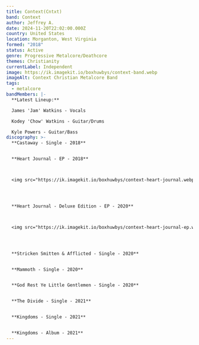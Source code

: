 ```yaml
---
title: Context(Cntxt)
band: Context
author: Jeffrey A.
date: 2024-11-20T22:02:00.000Z
country: United States
location: Morganton, West Virginia
formed: "2018"
status: Active
genre: Progressive Metalcore/Deathcore
themes: Christianity
currentLabel: Independent
image: https://ik.imagekit.io/boxhuwbys/context-band.webp
imageAlt: Context Christian Metalcore Band
tags:
  - metalcore
bandMembers: |-
  **Latest Lineup:**

  James 'Jam' Watkins - Vocals

  Kodey 'Chow' Watkins - Guitar/Drums

  Kyle Powers - Guitar/Bass
discography: >-
  **Castaway - Single - 2018**


  **Heart Journal - EP - 2018**



  <img src="https://ik.imagekit.io/boxhuwbys/context-heart-journal.webp" alt="Context - Heart Journal - EP - 2018 cover" style="width:300px; height:auto;">




  **Heart Journal - Deluxe Edition - EP - 2020**



  <img src="https://ik.imagekit.io/boxhuwbys/context-heart-journal-ep.webp" alt="Context - Heart Journal - Deluxe Edition - EP - 2018 cover" style="width:300px; height:auto;">




  **Stricken Smitten & Afflicted - Single - 2020**


  **Mammoth - Single - 2020**


  **God Rest Ye Little Gentlemen - Single - 2020**


  **The Divide - Single - 2021**


  **Kingdoms - Single - 2021**


  **Kingdoms - Album - 2021**
---
```

